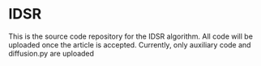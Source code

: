 # IDSR
This is the source code repository for the IDSR algorithm. All code will be uploaded once the article is accepted. Currently, only auxiliary code and diffusion.py are uploaded
